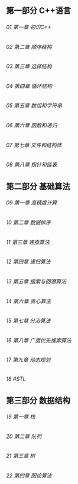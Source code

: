## 第一部分 C++语言

###### 01 第一章  初识C++

###### 02 第二章  顺序结构

###### 03 第三章  选择结构

###### 04 第四章  循环结构

###### 05 第五章  数组和字符串

###### 06 第六章  函数和递归

###### 07 第七章  文件和结构体

###### 08 第八章  指针和链表

## 第二部分 基础算法

###### 09 第一章 高精度计算

###### 10 第二章 数据排序

###### 11 第三章 递推算法

###### 12 第四章 递归算法

###### 13 第五章 搜索与回溯算法

###### 14 第六章 贪心算法

###### 15 第七章 分治算法

###### 16 第八章 广度优先搜索算法

###### 17 第九章 动态规划

###### 18 *#STL*

## 第三部分 数据结构

###### 19 第一章 栈

###### 20 第二章 队列

###### 21 第三章 树

###### 22 第四章 图论算法
